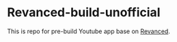 # Revanced-build-unofficial

This is repo for pre-build Youtube app base on [Revanced](https://github.com/revanced "ReVanced - Continuing the legacy of Vanced").
